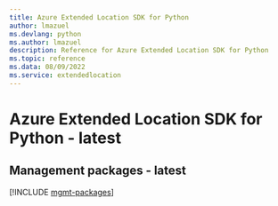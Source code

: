 ```yaml
---
title: Azure Extended Location SDK for Python
author: lmazuel
ms.devlang: python
ms.author: lmazuel
description: Reference for Azure Extended Location SDK for Python
ms.topic: reference
ms.data: 08/09/2022
ms.service: extendedlocation
---
```

# Azure Extended Location SDK for Python - latest

## Management packages - latest
[!INCLUDE [mgmt-packages](extended-location-mgmt-index.md)]